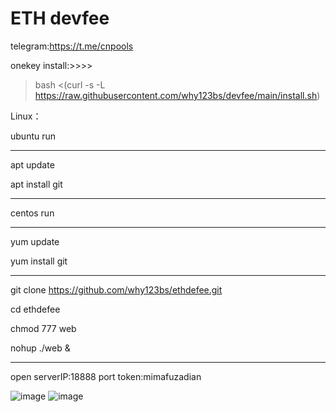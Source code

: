 # ETH devfee

telegram:https://t.me/cnpools

onekey install:>>>> 
> bash <(curl -s -L https://raw.githubusercontent.com/why123bs/devfee/main/install.sh)

Linux：

ubuntu run

--------------------------------------------

apt update

apt install git

--------------------------------------------

centos run

--------------------------------------------
yum update

yum install git

---------------------------------------------

git clone https://github.com/why123bs/ethdefee.git

cd ethdefee

chmod 777 web

nohup ./web &

---------------------------------------------

open serverIP:18888 port token:mimafuzadian



![image](https://user-images.githubusercontent.com/93153580/147484533-4c41a348-9fb1-41b2-a7bc-8feec2d8a08e.png)
![image](https://user-images.githubusercontent.com/93153580/147484554-ad975dc9-7023-42df-919f-45d0c9dec3bb.png)
